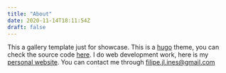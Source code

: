 ```yaml
---
title: "About"
date: 2020-11-14T18:11:54Z
draft: false
---
```


This a gallery template just for showcase. This is a [hugo](https://gohugo.io/) theme, you can check the source code [here](https://github.com/filipelucas42/hugo-gallery). I do web development work, here is my <a target="_blank" href="https://www.filipelucas.com">personal website</a>. You can contact me through filipe.jl.ines@gmail.com